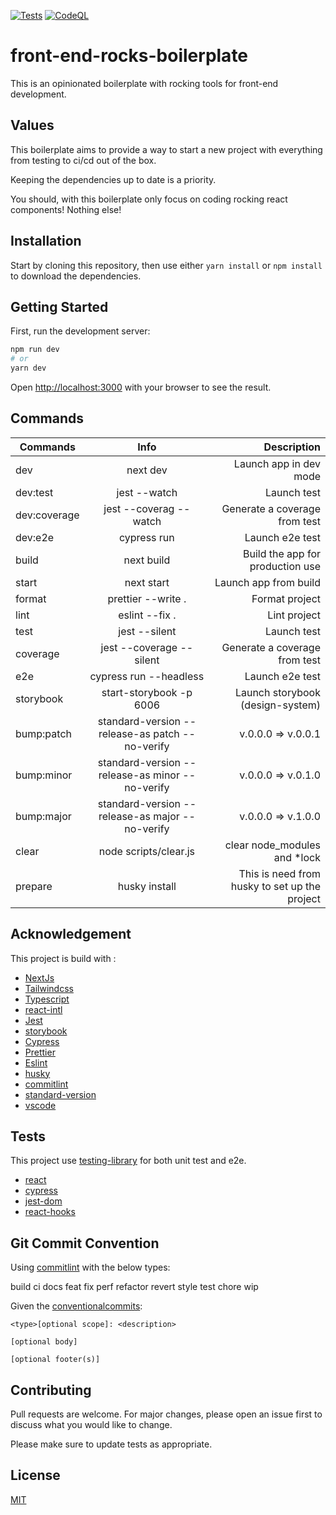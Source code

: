 [![Tests](https://github.com/FabienGreard/front-end-rocks-boilerplate/actions/workflows/tests.yml/badge.svg)](https://github.com/FabienGreard/front-end-rocks-boilerplate/actions/workflows/tests.yml)
[![CodeQL](https://github.com/FabienGreard/front-end-rocks-boilerplate/actions/workflows/codeql-analysis.yml/badge.svg)](https://github.com/FabienGreard/front-end-rocks-boilerplate/actions/workflows/codeql-analysis.yml)

# front-end-rocks-boilerplate

This is an opinionated boilerplate with rocking tools for front-end development.

## Values

This boilerplate aims to provide a way to start a new project with everything from testing to ci/cd out of the box.

Keeping the dependencies up to date is a priority.

You should, with this boilerplate only focus on coding rocking react components! Nothing else!

## Installation

Start by cloning this repository, then use either `yarn install` or `npm install` to download the dependencies.

## Getting Started

First, run the development server:

```bash
npm run dev
# or
yarn dev
```

Open [http://localhost:3000](http://localhost:3000) with your browser to see the result.

## Commands

| Commands     |                      Info                       |                                   Description |
| ------------ | :---------------------------------------------: | --------------------------------------------: |
| dev          |                    next dev                     |                        Launch app in dev mode |
| dev:test     |                  jest --watch                   |                                   Launch test |
| dev:coverage |             jest --coverag --watch              |                 Generate a coverage from test |
| dev:e2e      |                   cypress run                   |                               Launch e2e test |
| build        |                   next build                    |              Build the app for production use |
| start        |                   next start                    |                         Launch app from build |
| format       |               prettier --write .                |                                Format project |
| lint         |                 eslint --fix .                  |                                  Lint project |
| test         |                  jest --silent                  |                                   Launch test |
| coverage     |            jest --coverage --silent             |                 Generate a coverage from test |
| e2e          |             cypress run --headless              |                               Launch e2e test |
| storybook    |             start-storybook -p 6006             |              Launch storybook (design-system) |
| bump:patch   | standard-version --release-as patch --no-verify |                            v.0.0.0 => v.0.0.1 |
| bump:minor   | standard-version --release-as minor --no-verify |                            v.0.0.0 => v.0.1.0 |
| bump:major   | standard-version --release-as major --no-verify |                            v.0.0.0 => v.1.0.0 |
| clear        |              node scripts/clear.js              |                 clear node_modules and \*lock |
| prepare      |                  husky install                  | This is need from husky to set up the project |

## Acknowledgement

This project is build with :

- [NextJs](https://nextjs.org/)
- [Tailwindcss](https://tailwindcss.com/)
- [Typescript](https://www.typescriptlang.org/)
- [react-intl](https://formatjs.io/)
- [Jest](https://jestjs.io/)
- [storybook](https://storybook.js.org/)
- [Cypress](https://www.cypress.io/)
- [Prettier](https://prettier.io/)
- [Eslint](https://eslint.org/)
- [husky](https://typicode.github.io/husky/#/)
- [commitlint](https://commitlint.js.org/#/)
- [standard-version](https://github.com/conventional-changelog/standard-version)
- [vscode](https://code.visualstudio.com/)

## Tests

This project use [testing-library](https://testing-library.com/) for both unit test and e2e.

- [react](https://testing-library.com/docs/react-testing-library/intro)
- [cypress](https://testing-library.com/docs/cypress-testing-library/intro)
- [jest-dom](https://github.com/testing-library/jest-dom)
- [react-hooks](https://react-hooks-testing-library.com/)

## Git Commit Convention

Using [commitlint](https://commitlint.js.org/#/) with the below types:

build
ci
docs
feat
fix
perf
refactor
revert
style
test
chore
wip

Given the [conventionalcommits](https://www.conventionalcommits.org/en/v1.0.0/):

```
<type>[optional scope]: <description>

[optional body]

[optional footer(s)]
```

## Contributing

Pull requests are welcome. For major changes, please open an issue first to discuss what you would like to change.

Please make sure to update tests as appropriate.

## License

[MIT](https://choosealicense.com/licenses/mit/)
